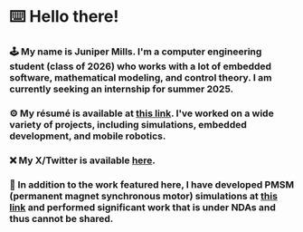 # ⌨️ Hello there!

### 🕹 My name is Juniper Mills. I'm a computer engineering student (class of 2026) who works with a lot of embedded software, mathematical modeling, and control theory. I am currently seeking an internship for summer 2025.

### ⚙️ My résumé is available at [this link](https://drive.google.com/file/d/1TvqAFp7FYPDUlZ_qYlwOEsggogC9-5vG/view?usp=sharing). I've worked on a wide variety of projects, including simulations, embedded development, and mobile robotics.

### ❌ My X/Twitter is available [here](https://www.x.com/gblrfgr).

### 🧪 In addition to the work featured here, I have developed PMSM (permanent magnet synchronous motor) simulations at [this link](https://colab.research.google.com/drive/1es1HUDHOTxinYnfmK975Zp2LojIHBcfX?usp=sharing) and performed significant work that is under NDAs and thus cannot be shared.
